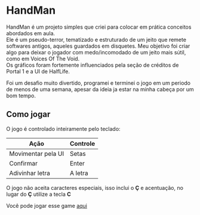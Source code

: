 # HandMan

HandMan é um projeto simples que criei para colocar em prática conceitos abordados em aula.<br>
Ele é um pseudo-terror, tematizado e estruturado de um jeito que remete softwares antigos, aqueles guardados em disquetes.
Meu objetivo foi criar algo para deixar o jogador com medo/incomodado de um jeito mais sútil, como em Voices Of The Void.<br>
Os gráficos foram fortemente influenciados pela seção de créditos de Portal 1 e a UI de HalfLife.

Foi um desafio muito divertido, programei e terminei o jogo em um periodo de menos de uma semana, apesar da ideia ja estar na minha cabeça por um bom tempo.
## Como jogar

O jogo é controlado inteiramente pelo teclado:

| Ação | Controle |
| -------- | -------- |
| Movimentar pela UI | Setas |
| Confirmar | Enter |
| Adivinhar letra | A letra |

O jogo não aceita caracteres especiais, isso inclui o **Ç** e acentuação, no lugar do **Ç** utilize a tecla **C**

Você pode jogar esse game [aqui](https://gwalkerr.itch.io/handman)



